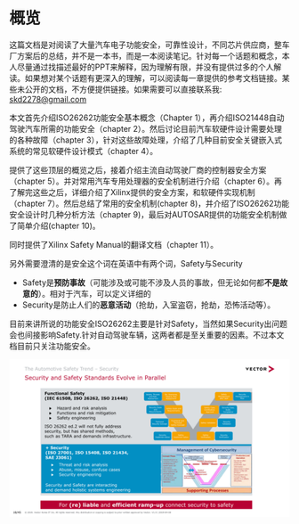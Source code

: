 # 概览
这篇文档是对阅读了大量汽车电子功能安全，可靠性设计，不同芯片供应商，整车厂方案后的总结，并不是一本书，而是一本阅读笔记。针对每一个话题和概念，本人尽量通过找描述最好的PPT来解释，因为理解有限，并没有提供过多的个人解读。如果想对某个话题有更深入的理解，可以阅读每一章提供的参考文档链接。某些未公开的文档，不方便提供链接。如果需要可以直接联系我: skd2278@gmail.com

本文首先介绍ISO26262功能安全基本概念（Chapter 1），再介绍ISO21448自动驾驶汽车所需的功能安全（chapter 2）。然后讨论目前汽车软硬件设计需要处理的各种故障（chapter 3），针对这些故障处理，介绍了几种目前安全关键嵌入式系统的常见软硬件设计模式（chapter 4）。

提供了这些顶层的概览之后，接着介绍主流自动驾驶厂商的控制器安全方案（chapter 5）。并对常用汽车专用处理器的安全机制进行介绍（chapter 6）。再了解完这些之后，详细介绍了Xilinx提供的安全方案，和软硬件实现机制（chapter 7）。然后总结了常用的安全机制(chapter 8)，并介绍了ISO26262功能安全设计时几种分析方法（chapter 9)，最后对AUTOSAR提供的功能安全机制做了简单介绍(chapter 10)。

同时提供了Xilinx Safety Manual的翻译文档（chapter 11）。

另外需要澄清的是安全这个词在英语中有两个词，Safety与Security
- Safety是**预防事故**（可能涉及或可能不涉及人员的事故，但无论如何都**不是故意的**）。相对于汽车，可以定义详细的
- Security是防止人们的**恶意活动**（抢劫，入室盗窃，抢劫，恐怖活动等）。

目前来讲所说的功能安全ISO26262主要是针对Safety，当然如果Security出问题会也间接影响Safety.针对自动驾驶车辆，这两者都是至关重要的因素。不过本文档目前只关注功能安全。

![](./images/fs-solution/81.png)

